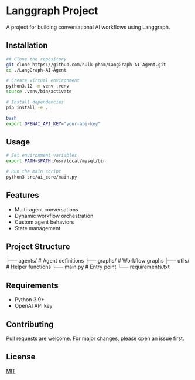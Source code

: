 # Langgraph Project

A project for building conversational AI workflows using Langgraph.

## Installation

```bash
## Clone the repository
git clone https://github.com/hulk-pham/LangGraph-AI-Agent.git
cd ./LangGraph-AI-Agent

# Create virtual environment
python3.12 -m venv .venv 
source .venv/bin/activate

# Install dependencies
pip install -e .  
```

```bash
bash
export OPENAI_API_KEY="your-api-key"
```

## Usage

```bash
# Set environment variables
export PATH=$PATH:/usr/local/mysql/bin

# Run the main script
python3 src/ai_core/main.py
```

## Features

- Multi-agent conversations
- Dynamic workflow orchestration
- Custom agent behaviors
- State management

## Project Structure
├── agents/ # Agent definitions
├── graphs/ # Workflow graphs
├── utils/ # Helper functions
├── main.py # Entry point
└── requirements.txt

## Requirements

- Python 3.9+
- OpenAI API key

## Contributing

Pull requests are welcome. For major changes, please open an issue first.

## License

[MIT](LICENSE)